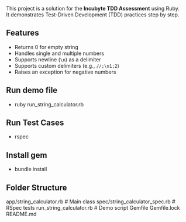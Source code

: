 This project is a solution for the **Incubyte TDD Assessment** using Ruby.  
It demonstrates Test-Driven Development (TDD) practices step by step.

## Features
- Returns 0 for empty string
- Handles single and multiple numbers
- Supports newline (`\n`) as a delimiter
- Supports custom delimiters (e.g., `//;\n1;2`)
- Raises an exception for negative numbers

## Run demo file
- ruby run_string_calculator.rb

## Run Test Cases
- rspec

## Install gem
- bundle install

## Folder Structure
app/string_calculator.rb # Main class
spec/string_calculator_spec.rb # RSpec tests
run_string_calculator.rb # Demo script
Gemfile
Gemfile.lock
README.md